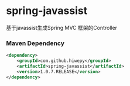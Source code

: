 # spring-javassist
基于javassist生成Spring MVC 框架的Controller

### Maven Dependency

``` xml
<dependency>
	<groupId>com.github.hiwepy</groupId>
	<artifactId>spring-javassist</artifactId>
	<version>1.0.7.RELEASE</version>
</dependency>
```